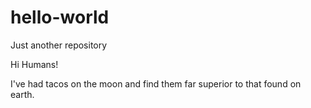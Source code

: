 # hello-world
Just another repository

Hi Humans!

I've had tacos on the moon and find them far superior to that found on earth.
